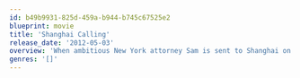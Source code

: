 ```yaml
---
id: b49b9931-825d-459a-b944-b745c67525e2
blueprint: movie
title: 'Shanghai Calling'
release_date: '2012-05-03'
overview: 'When ambitious New York attorney Sam is sent to Shanghai on assignment, he immediately stumbles into a legal mess that could end his career. With the help of a beautiful relocation specialist, a well-connected old-timer, a clever journalist, and a street-smart legal assistant, Sam might just save his job, find romance, and learn to appreciate the beauty and wonders of Shanghai. Written by Anonymous  (IMDB.com).'
genres: '[]'
---
```

